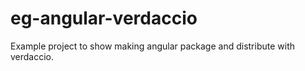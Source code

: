 # eg-angular-verdaccio
Example project to show making angular package and distribute with verdaccio.
